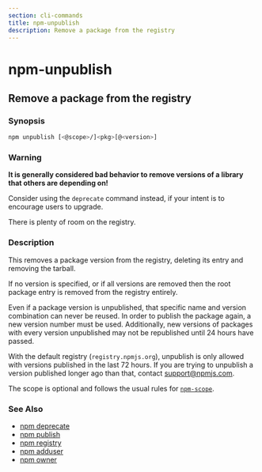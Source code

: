 ```yaml
---
section: cli-commands 
title: npm-unpublish
description: Remove a package from the registry
---
```


# npm-unpublish

## Remove a package from the registry

### Synopsis

```bash
npm unpublish [<@scope>/]<pkg>[@<version>]
```

### Warning

**It is generally considered bad behavior to remove versions of a library
that others are depending on!**

Consider using the `deprecate` command
instead, if your intent is to encourage users to upgrade.

There is plenty of room on the registry.

### Description

This removes a package version from the registry, deleting its
entry and removing the tarball.

If no version is specified, or if all versions are removed then
the root package entry is removed from the registry entirely.

Even if a package version is unpublished, that specific name and
version combination can never be reused. In order to publish the
package again, a new version number must be used. Additionally,
new versions of packages with every version unpublished may not
be republished until 24 hours have passed.

With the default registry (`registry.npmjs.org`), unpublish is
only allowed with versions published in the last 72 hours. If you
are trying to unpublish a version published longer ago than that,
contact support@npmjs.com.

The scope is optional and follows the usual rules for [`npm-scope`](/docs/using-npm/scope).

### See Also

* [npm deprecate](/cli-commands/npm-deprecate)
* [npm publish](/cli-commands/npm-publish)
* [npm registry](/using-npm/registry)
* [npm adduser](/cli-commands/npm-adduser)
* [npm owner](/cli-commands/npm-owner)
